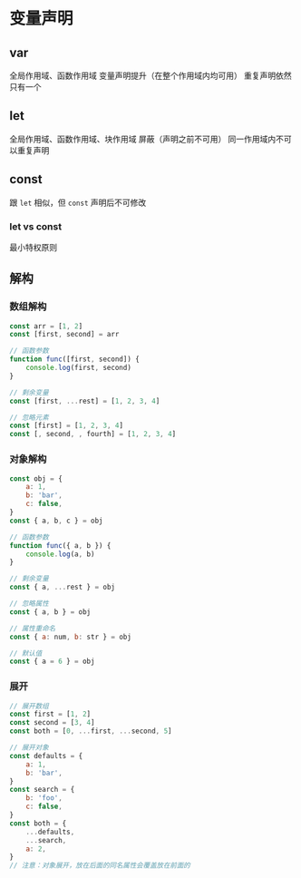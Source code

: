 # 变量声明

## var
全局作用域、函数作用域
变量声明提升（在整个作用域内均可用）
重复声明依然只有一个

## let
全局作用域、函数作用域、块作用域
屏蔽（声明之前不可用）
同一作用域内不可以重复声明

## const
跟 `let` 相似，但 `const` 声明后不可修改

### let vs const
最小特权原则

## 解构

### 数组解构
```js
const arr = [1, 2]
const [first, second] = arr

// 函数参数
function func([first, second]) {
    console.log(first, second)
}

// 剩余变量
const [first, ...rest] = [1, 2, 3, 4]

// 忽略元素
const [first] = [1, 2, 3, 4]
const [, second, , fourth] = [1, 2, 3, 4]
```

### 对象解构
```js
const obj = {
    a: 1,
    b: 'bar',
    c: false,
}
const { a, b, c } = obj

// 函数参数
function func({ a, b }) {
    console.log(a, b)
}

// 剩余变量
const { a, ...rest } = obj

// 忽略属性
const { a, b } = obj

// 属性重命名
const { a: num, b: str } = obj

// 默认值
const { a = 6 } = obj
```

### 展开
```js
// 展开数组
const first = [1, 2]
const second = [3, 4]
const both = [0, ...first, ...second, 5]

// 展开对象
const defaults = {
    a: 1,
    b: 'bar',
}
const search = {
    b: 'foo',
    c: false,
}
const both = {
    ...defaults,
    ...search,
    a: 2,
}
// 注意：对象展开，放在后面的同名属性会覆盖放在前面的
```
